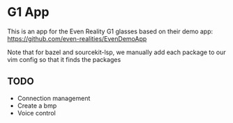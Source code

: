 G1 App
======

This is an app for the Even Reality G1 glasses based on their demo app: https://github.com/even-realities/EvenDemoApp

Note that for bazel and sourcekit-lsp, we manually add each package to our vim config so that it finds the packages

## TODO
* Connection management
* Create a bmp
* Voice control

